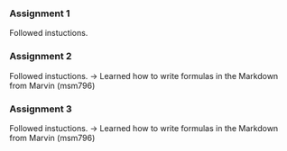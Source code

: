 ### Assignment 1
Followed instuctions. 
### Assignment 2
Followed instuctions. -> Learned how to write formulas in the Markdown from Marvin (msm796)
### Assignment 3
Followed instuctions. -> Learned how to write formulas in the Markdown from Marvin (msm796)

